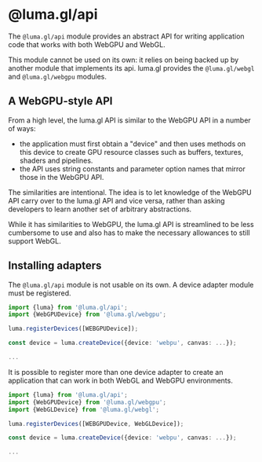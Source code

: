 # @luma.gl/api

The `@luma.gl/api` module provides an abstract API for writing application code 
that works with both WebGPU and WebGL.

This module cannot be used on its own: it relies on being backed up by another module that implements its
api. luma.gl provides the `@luma.gl/webgl` and `@luma.gl/webgpu` modules.

## A WebGPU-style API

From a high level, the luma.gl API is similar to the WebGPU API in a number of ways:
- the application must first obtain a "device" and then uses methods on this device to create GPU resource classes such as buffers, textures, shaders and pipelines.
- the API uses string constants and parameter option names that mirror those in the WebGPU API.

The similarities are intentional. The idea is to let knowledge of the WebGPU API carry over to the luma.gl API and vice versa,
rather than asking developers to learn another set of arbitrary abstractions.

While it has similarities to WebGPU, the luma.gl API is streamlined to be less cumbersome to use and also has to make
the necessary allowances to still support WebGL.

## Installing adapters

The `@luma.gl/api` module is not usable on its own. A device adapter module must be registered. 

```typescript
import {luma} from '@luma.gl/api';
import {WebGPUDevice} from '@luma.gl/webgpu';

luma.registerDevices([WEBGPUDevice]);

const device = luma.createDevice({device: 'webpu', canvas: ...});

...
```

It is possible to register more than one device adapter to create an application that can work in both WebGL and WebGPU environments.

```typescript
import {luma} from '@luma.gl/api';
import {WebGPUDevice} from '@luma.gl/webgpu';
import {WebGLDevice} from '@luma.gl/webgl';

luma.registerDevices([WEBGPUDevice, WebGLDevice]);

const device = luma.createDevice({device: 'webpu', canvas: ...});

...
```
